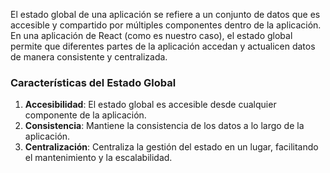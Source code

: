 El estado global de una aplicación se refiere a un conjunto de datos que es accesible y compartido por múltiples componentes dentro de la aplicación. En una aplicación de React (como es nuestro caso), el estado global permite que diferentes partes de la aplicación accedan y actualicen datos de manera consistente y centralizada. 

### Características del Estado Global

1. **Accesibilidad**: El estado global es accesible desde cualquier componente de la aplicación.
2. **Consistencia**: Mantiene la consistencia de los datos a lo largo de la aplicación.
3. **Centralización**: Centraliza la gestión del estado en un lugar, facilitando el mantenimiento y la escalabilidad.